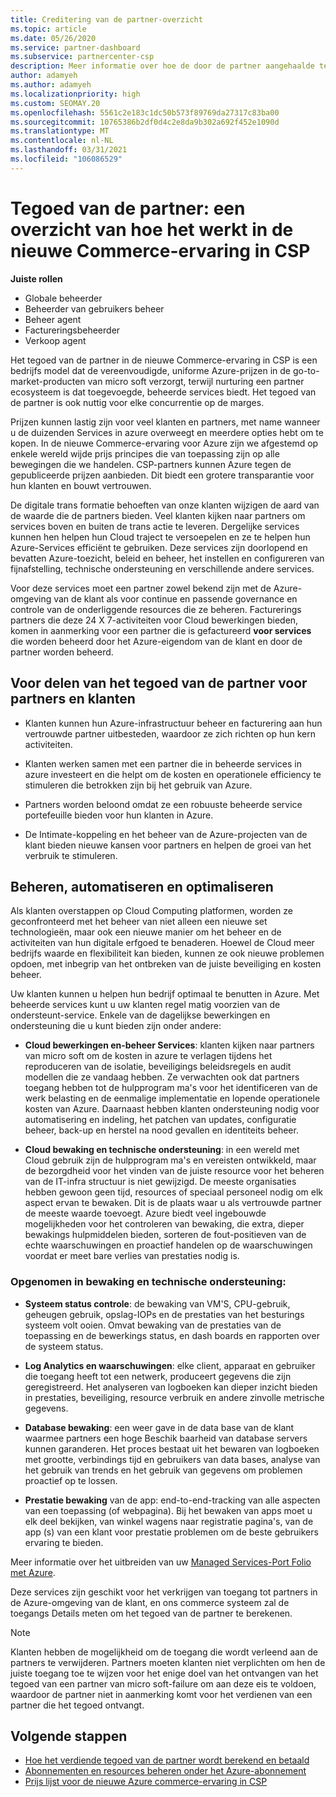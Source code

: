 ```yaml
---
title: Creditering van de partner-overzicht
ms.topic: article
ms.date: 05/26/2020
ms.service: partner-dashboard
ms.subservice: partnercenter-csp
description: Meer informatie over hoe de door de partner aangehaalde tegoed (PEC) vereenvoudigde, gereduceerde Azure-prijzen en beheerde services met toegevoegde waarde biedt, terwijl u de concurrentie op de marges helpt elimineren.
author: adamyeh
ms.author: adamyeh
ms.localizationpriority: high
ms.custom: SEOMAY.20
ms.openlocfilehash: 5561c2e183c1dc50b573f89769da27317c83ba00
ms.sourcegitcommit: 10765386b2df0d4c2e8da9b302a692f452e1090d
ms.translationtype: MT
ms.contentlocale: nl-NL
ms.lasthandoff: 03/31/2021
ms.locfileid: "106086529"
---
```

# <a name="partner-earned-credit---an-overview-of-how-it-works-in-the-new-commerce-experience-in-csp"></a>Tegoed van de partner: een overzicht van hoe het werkt in de nieuwe Commerce-ervaring in CSP

**Juiste rollen**

- Globale beheerder
- Beheerder van gebruikers beheer
- Beheer agent
- Factureringsbeheerder
- Verkoop agent

Het tegoed van de partner in de nieuwe Commerce-ervaring in CSP is een bedrijfs model dat de vereenvoudigde, uniforme Azure-prijzen in de go-to-market-producten van micro soft verzorgt, terwijl nurturing een partner ecosysteem is dat toegevoegde, beheerde services biedt. Het tegoed van de partner is ook nuttig voor elke concurrentie op de marges.

Prijzen kunnen lastig zijn voor veel klanten en partners, met name wanneer u de duizenden Services in azure overweegt en meerdere opties hebt om te kopen. In de nieuwe Commerce-ervaring voor Azure zijn we afgestemd op enkele wereld wijde prijs principes die van toepassing zijn op alle bewegingen die we handelen. CSP-partners kunnen Azure tegen de gepubliceerde prijzen aanbieden. Dit biedt een grotere transparantie voor hun klanten en bouwt vertrouwen.

De digitale trans formatie behoeften van onze klanten wijzigen de aard van de waarde die de partners bieden. Veel klanten kijken naar partners om services boven en buiten de trans actie te leveren. Dergelijke services kunnen hen helpen hun Cloud traject te versoepelen en ze te helpen hun Azure-Services efficiënt te gebruiken. Deze services zijn doorlopend en bevatten Azure-toezicht, beleid en beheer, het instellen en configureren van fijnafstelling, technische ondersteuning en verschillende andere services. 

Voor deze services moet een partner zowel bekend zijn met de Azure-omgeving van de klant als voor continue en passende governance en controle van de onderliggende resources die ze beheren. Facturerings partners die deze 24 X 7-activiteiten voor Cloud bewerkingen bieden, komen in aanmerking voor een partner die is gefactureerd **voor services** die worden beheerd door het Azure-eigendom van de klant en door de partner worden beheerd.


## <a name="benefits-of-the-partner-earned-credit-for-partners-and-customers"></a>Voor delen van het tegoed van de partner voor partners en klanten

- Klanten kunnen hun Azure-infrastructuur beheer en facturering aan hun vertrouwde partner uitbesteden, waardoor ze zich richten op hun kern activiteiten.

- Klanten werken samen met een partner die in beheerde services in azure investeert en die helpt om de kosten en operationele efficiency te stimuleren die betrokken zijn bij het gebruik van Azure.

- Partners worden beloond omdat ze een robuuste beheerde service portefeuille bieden voor hun klanten in Azure.  

- De Intimate-koppeling en het beheer van de Azure-projecten van de klant bieden nieuwe kansen voor partners en helpen de groei van het verbruik te stimuleren. 

## <a name="manage-automate-and-optimize"></a>Beheren, automatiseren en optimaliseren

Als klanten overstappen op Cloud Computing platformen, worden ze geconfronteerd met het beheer van niet alleen een nieuwe set technologieën, maar ook een nieuwe manier om het beheer en de activiteiten van hun digitale erfgoed te benaderen. Hoewel de Cloud meer bedrijfs waarde en flexibiliteit kan bieden, kunnen ze ook nieuwe problemen opdoen, met inbegrip van het ontbreken van de juiste beveiliging en kosten beheer. 

Uw klanten kunnen u helpen hun bedrijf optimaal te benutten in Azure. Met beheerde services kunt u uw klanten regel matig voorzien van de ondersteunt-service. Enkele van de dagelijkse bewerkingen en ondersteuning die u kunt bieden zijn onder andere:

- **Cloud bewerkingen en-beheer Services**: klanten kijken naar partners van micro soft om de kosten in azure te verlagen tijdens het reproduceren van de isolatie, beveiligings beleidsregels en audit modellen die ze vandaag hebben. Ze verwachten ook dat partners toegang hebben tot de hulpprogram ma's voor het identificeren van de werk belasting en de eenmalige implementatie en lopende operationele kosten van Azure. Daarnaast hebben klanten ondersteuning nodig voor automatisering en indeling, het patchen van updates, configuratie beheer, back-up en herstel na nood gevallen en identiteits beheer. 

- **Cloud bewaking en technische ondersteuning**: in een wereld met Cloud gebruik zijn de hulpprogram ma's en vereisten ontwikkeld, maar de bezorgdheid voor het vinden van de juiste resource voor het beheren van de IT-infra structuur is niet gewijzigd. De meeste organisaties hebben gewoon geen tijd, resources of speciaal personeel nodig om elk aspect ervan te bewaken. Dit is de plaats waar u als vertrouwde partner de meeste waarde toevoegt. Azure biedt veel ingebouwde mogelijkheden voor het controleren van bewaking, die extra, dieper bewakings hulpmiddelen bieden, sorteren de fout-positieven van de echte waarschuwingen en proactief handelen op de waarschuwingen voordat er meet bare verlies van prestaties nodig is. 


### <a name="included-in-monitoring-and-technical-support"></a>Opgenomen in bewaking en technische ondersteuning:

- **Systeem status controle**: de bewaking van VM'S, CPU-gebruik, geheugen gebruik, opslag-IOPs en de prestaties van het besturings systeem volt ooien. Omvat bewaking van de prestaties van de toepassing en de bewerkings status, en dash boards en rapporten over de systeem status.

- **Log Analytics en waarschuwingen**: elke client, apparaat en gebruiker die toegang heeft tot een netwerk, produceert gegevens die zijn geregistreerd. Het analyseren van logboeken kan dieper inzicht bieden in prestaties, beveiliging, resource verbruik en andere zinvolle metrische gegevens.

- **Database bewaking**: een weer gave in de data base van de klant waarmee partners een hoge Beschik baarheid van database servers kunnen garanderen. Het proces bestaat uit het bewaren van logboeken met grootte, verbindings tijd en gebruikers van data bases, analyse van het gebruik van trends en het gebruik van gegevens om problemen proactief op te lossen.

- **Prestatie bewaking** van de app: end-to-end-tracking van alle aspecten van een toepassing (of webpagina). Bij het bewaken van apps moet u elk deel bekijken, van winkel wagens naar registratie pagina's, van de app (s) van een klant voor prestatie problemen om de beste gebruikers ervaring te bieden.

Meer informatie over het uitbreiden van uw [Managed Services-Port Folio met Azure](https://partner.microsoft.com/campaigns/cloud-playbooks-thank-you).

Deze services zijn geschikt voor het verkrijgen van toegang tot partners in de Azure-omgeving van de klant, en ons commerce systeem zal de toegangs Details meten om het tegoed van de partner te berekenen.  

>[!Note]
>Klanten hebben de mogelijkheid om de toegang die wordt verleend aan de partners te verwijderen. Partners moeten klanten niet verplichten om hen de juiste toegang toe te wijzen voor het enige doel van het ontvangen van het tegoed van een partner van micro soft-failure om aan deze eis te voldoen, waardoor de partner niet in aanmerking komt voor het verdienen van een partner die het tegoed ontvangt.

## <a name="next-steps"></a>Volgende stappen

- [Hoe het verdiende tegoed van de partner wordt berekend en betaald](partner-earned-credit-explanation.md)
- [Abonnementen en resources beheren onder het Azure-abonnement](azure-plan-manage.md)
- [Prijs lijst voor de nieuwe Azure commerce-ervaring in CSP](azure-plan-price-list.md)